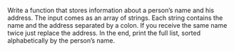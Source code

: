 Write a function that stores information about a person’s name and his address. The input comes as an array of strings. Each string contains the name and the address separated by a colon. If you receive the same name twice just replace the address. In the end, print the full list, sorted alphabetically by the person’s name.


